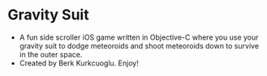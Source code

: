 # **Gravity Suit** #

* A fun side scroller iOS game written in Objective-C where you use your gravity suit to dodge meteoroids and shoot meteoroids down to survive in the outer space.
* Created by Berk Kurkcuoglu. Enjoy!